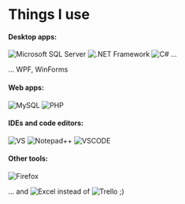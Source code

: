 # Things I use

#### Desktop apps:
![Microsoft SQL Server](https://img.shields.io/badge/Microsoft%20SQL%20Server-CC2927?style=for-the-badge&logo=microsoft%20sql%20server&logoColor=white)
![.NET Framework](https://img.shields.io/badge/.NET-5C2D91?style=for-the-badge&logo=.net&logoColor=white)
![C#](https://img.shields.io/badge/C%23-239120?style=for-the-badge&logo=c-sharp&logoColor=white) ...

... WPF, WinForms

#### Web apps:
![MySQL](https://img.shields.io/badge/MySQL-005C84?style=for-the-badge&logo=mysql&logoColor=white)
![PHP](https://img.shields.io/badge/PHP-777BB4?style=for-the-badge&logo=php&logoColor=white)

#### IDEs and code editors:
![VS](https://img.shields.io/badge/Visual_Studio-5C2D91?style=for-the-badge&logo=visual%20studio&logoColor=white)
![Notepad++]( 	https://img.shields.io/badge/Notepad++-90E59A.svg?style=for-the-badge&logo=notepad%2B%2B&logoColor=black)
![VSCODE](https://img.shields.io/badge/Visual_Studio_Code-0078D4?style=for-the-badge&logo=visual%20studio%20code&logoColor=white)

#### Other tools:
![Firefox](https://img.shields.io/badge/Firefox_Browser-FF7139?style=for-the-badge&logo=Firefox-Browser&logoColor=white)

... and ![Excel](https://img.shields.io/badge/Microsoft_Excel-217346?style=for-the-badge&logo=microsoft-excel&logoColor=white) instead of ![Trello](https://img.shields.io/badge/Trello-0052CC?style=for-the-badge&logo=trello&logoColor=white) ;)

<!--
**bbarte/bbarte** is a ✨ _special_ ✨ repository because its `README.md` (this file) appears on your GitHub profile.

Here are some ideas to get you started:

- 🔭 I’m currently working on ...
- 🌱 I’m currently learning ...
- 👯 I’m looking to collaborate on ...
- 🤔 I’m looking for help with ...
- 💬 Ask me about ...
- 📫 How to reach me: ...
- 😄 Pronouns: ...
- ⚡ Fun fact: ...
-->
